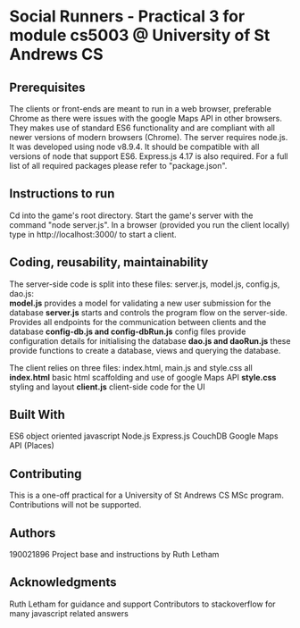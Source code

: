 # Social Runners - Practical 3 for module cs5003 @ University of St Andrews CS

## Prerequisites
The clients or front-ends are meant to run in a web browser, preferable Chrome as there were issues with the google Maps API in other browsers. They makes use of standard ES6 functionality and are compliant with all newer versions of modern browsers (Chrome).
The server requires node.js. It was developed using node v8.9.4. It should be compatible with all versions of node that support ES6.
Express.js 4.17 is also required.
For a full list of all required packages please refer to "package.json".

## Instructions to run
Cd into the game's root directory. Start the game's server with the command "node server.js".
In a browser (provided you run the client locally) type in http://localhost:3000/ to start a client. 

## Coding, reusability, maintainability
The server-side code is split into these files: server.js, model.js, config.js, dao.js:  
**model.js** provides a model for validating a new user submission for the database
**server.js** starts and controls the program flow on the server-side. Provides all endpoints for the communication between clients and the database
**config-db.js and config-dbRun.js** config files provide configuration details for initialising the database
**dao.js and daoRun.js** these provide functions to create a database, views and querying the database.

The client relies on three files: index.html, main.js and style.css all 
**index.html** basic html scaffolding and use of google Maps API
**style.css** styling and layout 
**client.js** client-side code for the UI

## Built With
ES6 object oriented javascript
Node.js
Express.js
CouchDB
Google Maps API (Places)

## Contributing
This is a one-off practical for a University of St Andrews CS MSc program. Contributions will not be supported.

## Authors
190021896
Project base and instructions by Ruth Letham

## Acknowledgments
Ruth Letham for guidance and support
Contributors to stackoverflow for many javascript related answers